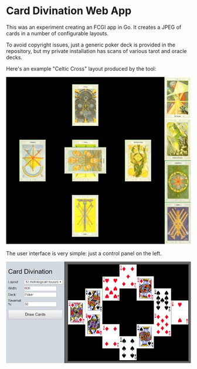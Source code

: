 # Card Divination Web App

This was an experiment creating an FCGI app in Go.  It creates a JPEG of
cards in a number of configurable layouts.  

To avoid copyright issues, just a generic poker deck is provided in the 
repository, but my private installation has scans of various tarot and 
oracle decks.

Here's an example "Celtic Cross" layout produced by the tool:

![ccross](examples/example_ccross.jpg)

The user interface is very simple: just a control panel on the left. 

![ui](examples/example_ui.PNG)


